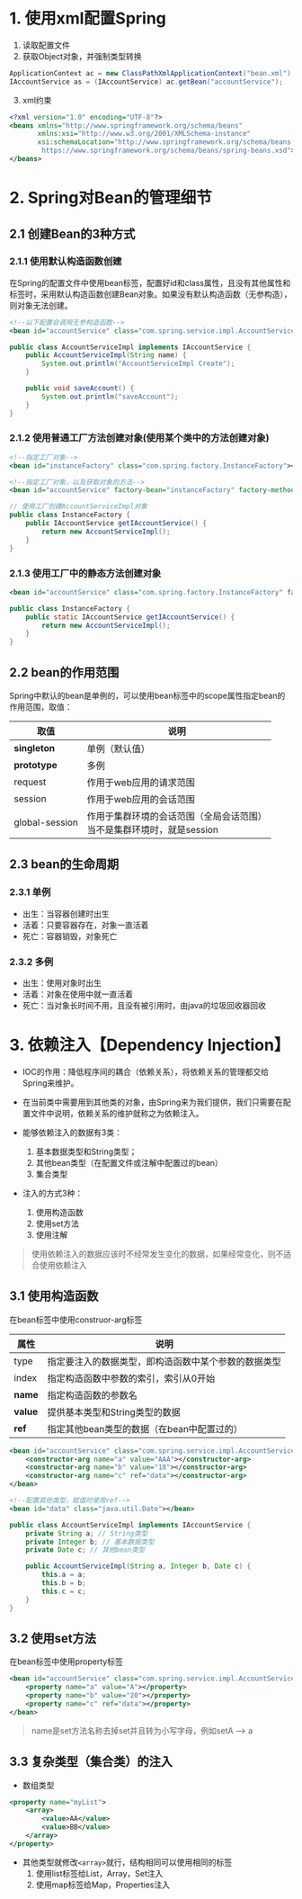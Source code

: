 # 1. 使用xml配置Spring

1. 读取配置文件
2. 获取Object对象，并强制类型转换

```java
ApplicationContext ac = new ClassPathXmlApplicationContext("bean.xml");
IAccountService as = (IAccountService) ac.getBean("accountService");
```

3. xml约束

```xml
<?xml version="1.0" encoding="UTF-8"?>
<beans xmlns="http://www.springframework.org/schema/beans"
       xmlns:xsi="http://www.w3.org/2001/XMLSchema-instance"
       xsi:schemaLocation="http://www.springframework.org/schema/beans
        https://www.springframework.org/schema/beans/spring-beans.xsd">
</beans>
```

# 2. Spring对Bean的管理细节

## 2.1 创建Bean的3种方式

### 2.1.1 使用默认构造函数创建

在Spring的配置文件中使用bean标签，配置好id和class属性，且没有其他属性和标签时，采用默认构造函数创建Bean对象。如果没有默认构造函数（无参构造），则对象无法创建。

```xml
<!--以下配置会调用无参构造函数-->
<bean id="accountService" class="com.spring.service.impl.AccountServiceImpl"></bean>
```

```java
public class AccountServiceImpl implements IAccountService {
    public AccountServiceImpl(String name) {
        System.out.println("AccountServiceImpl Create");
    }

    public void saveAccount() {
        System.out.println("saveAccount");
    }
}
```

### 2.1.2 使用普通工厂方法创建对象(使用某个类中的方法创建对象)

```xml
<!--指定工厂对象-->
<bean id="instanceFactory" class="com.spring.factory.InstanceFactory"></bean>

<!--指定工厂对象，以及获取对象的方法-->
<bean id="accountService" factory-bean="instanceFactory" factory-method="getIAccountService"></bean>
```

```java
// 使用工厂创建AccountServiceImpl对象
public class InstanceFactory {
    public IAccountService getIAccountService() {
        return new AccountServiceImpl();
    }
}
```

### 2.1.3 使用工厂中的静态方法创建对象

```xml
<bean id="accountService" class="com.spring.factory.InstanceFactory" factory-method="getIAccountService"></bean>
```

```java
public class InstanceFactory {
    public static IAccountService getIAccountService() {
        return new AccountServiceImpl();
    }
}
```

## 2.2 bean的作用范围

Spring中默认的bean是单例的，可以使用bean标签中的scope属性指定bean的作用范围，取值：

| 取值           | 说明                                                         |
| -------------- | ------------------------------------------------------------ |
| **singleton**  | 单例（默认值）                                               |
| **prototype**  | 多例                                                         |
| request        | 作用于web应用的请求范围                                      |
| session        | 作用于web应用的会话范围                                      |
| global-session | 作用于集群环境的会话范围（全局会话范围）<br>当不是集群环境时，就是session |

 ## 2.3 bean的生命周期

### 2.3.1 单例

* 出生：当容器创建时出生
* 活着：只要容器存在，对象一直活着
* 死亡：容器销毁，对象死亡

### 2.3.2 多例

- 出生：使用对象时出生
- 活着：对象在使用中就一直活着
- 死亡：当对象长时间不用，且没有被引用时，由java的垃圾回收器回收

# 3. 依赖注入【Dependency Injection】

* IOC的作用：降低程序间的耦合（依赖关系），将依赖关系的管理都交给Spring来维护。

* 在当前类中需要用到其他类的对象，由Spring来为我们提供，我们只需要在配置文件中说明，依赖关系的维护就称之为依赖注入。
* 能够依赖注入的数据有3类：
  1. 基本数据类型和String类型；
  2. 其他bean类型（在配置文件或注解中配置过的bean）
  3. 集合类型
* 注入的方式3种：
  1. 使用构造函数
  2. 使用set方法
  3. 使用注解

> 使用依赖注入的数据应该时不经常发生变化的数据，如果经常变化，则不适合使用依赖注入

## 3.1 使用构造函数

在bean标签中使用construor-arg标签

| 属性      | 说明                                                 |
| --------- | ---------------------------------------------------- |
| type      | 指定要注入的数据类型，即构造函数中某个参数的数据类型 |
| index     | 指定构造函数中参数的索引，索引从0开始                |
| **name**  | 指定构造函数的参数名                                 |
| **value** | 提供基本类型和String类型的数据                       |
| **ref**   | 指定其他bean类型的数据（在bean中配置过的）           |

```xml
<bean id="accountService" class="com.spring.service.impl.AccountServiceImpl">
    <constructor-arg name="a" value="AAA"></constructor-arg>
    <constructor-arg name="b" value="18"></constructor-arg>
    <constructor-arg name="c" ref="data"></constructor-arg>
</bean>

<!--配置其他类型，赋值时使用ref-->
<bean id="data" class="java.util.Date"></bean>
```

```java
public class AccountServiceImpl implements IAccountService {
    private String a; // String类型
    private Integer b; // 基本数据类型
    private Date c; // 其他bean类型

    public AccountServiceImpl(String a, Integer b, Date c) {
        this.a = a;
        this.b = b;
        this.c = c;
    }
}
```

## 3.2 使用set方法

在bean标签中使用property标签

```xml
<bean id="accountService" class="com.spring.service.impl.AccountServiceImpl">
    <property name="a" value="A"></property>
    <property name="b" value="20"></property>
    <property name="c" ref="data"></property>
</bean>
```

> name是set方法名称去掉set并且转为小写字母，例如setA --> a

## 3.3 复杂类型（集合类）的注入

* 数组类型

```xml
<property name="myList">
    <array>
        <value>AA</value>
        <value>BB</value>
    </array>
</property>
```

* 其他类型就修改`<array>`就行，结构相同可以使用相同的标签
  1. 使用list标签给List，Array，Set注入
  2. 使用map标签给Map，Properties注入

